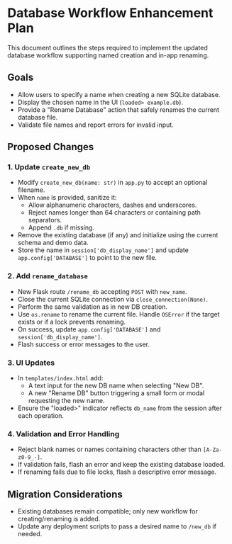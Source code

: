 # Database Workflow Enhancement Plan

This document outlines the steps required to implement the updated database workflow supporting named creation and in-app renaming.

## Goals
- Allow users to specify a name when creating a new SQLite database.
- Display the chosen name in the UI (`loaded> example.db`).
- Provide a "Rename Database" action that safely renames the current database file.
- Validate file names and report errors for invalid input.

## Proposed Changes

### 1. Update `create_new_db`
- Modify `create_new_db(name: str)` in `app.py` to accept an optional filename.
- When `name` is provided, sanitize it:
  - Allow alphanumeric characters, dashes and underscores.
  - Reject names longer than 64 characters or containing path separators.
  - Append `.db` if missing.
- Remove the existing database (if any) and initialize using the current schema and demo data.
- Store the name in `session['db_display_name']` and update `app.config['DATABASE']` to point to the new file.

### 2. Add `rename_database`
- New Flask route `/rename_db` accepting `POST` with `new_name`.
- Close the current SQLite connection via `close_connection(None)`.
- Perform the same validation as in new DB creation.
- Use `os.rename` to rename the current file. Handle `OSError` if the target exists or if a lock prevents renaming.
- On success, update `app.config['DATABASE']` and `session['db_display_name']`.
- Flash success or error messages to the user.

### 3. UI Updates
- In `templates/index.html` add:
  - A text input for the new DB name when selecting "New DB".
  - A new "Rename DB" button triggering a small form or modal requesting the new name.
- Ensure the "loaded>" indicator reflects `db_name` from the session after each operation.

### 4. Validation and Error Handling
- Reject blank names or names containing characters other than `[A-Za-z0-9_-]`.
- If validation fails, flash an error and keep the existing database loaded.
- If renaming fails due to file locks, flash a descriptive error message.

## Migration Considerations
- Existing databases remain compatible; only new workflow for creating/renaming is added.
- Update any deployment scripts to pass a desired name to `/new_db` if needed.


